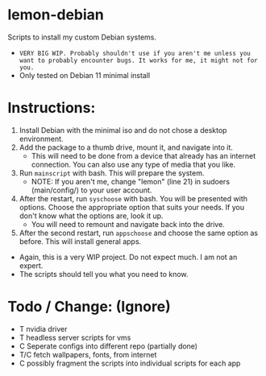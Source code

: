 # lemon-debian </br>
Scripts to install my custom Debian systems. </br>

 - `VERY BIG WIP. Probably shouldn't use if you aren't me unless you want to probably encounter bugs. It works for me, it might not for you.` </br>
 - Only tested on Debian 11 minimal install </br>

# Instructions: </br>
 1. Install Debian with the minimal iso and do not chose a desktop environment. </br>
 2. Add the package to a thumb drive, mount it, and navigate into it. </br>
     - This will need to be done from a device that already has an internet connection. You can also use any type of media that you like. </br>
 3. Run `mainscript` with bash. This will prepare the system. </br>
     - NOTE: If you aren't me, change "lemon" (line 21) in sudoers (main/config/) to your user account. </br>
 4. After the restart, run `syschoose` with bash. You will be presented with options. Choose the appropriate option that suits your needs. If you don't know what the options are, look it up. </br>
     - You will need to remount and navigate back into the drive. </br>
 5. After the second restart, run `appschoose` and choose the same option as before. This will install general apps. </br>

 - Again, this is a very WIP project. Do not expect much. I am not an expert. </br>
 - The scripts should tell you what you need to know. </br>


# Todo / Change: (Ignore) </br>
 - T nvidia driver </br>
 - T headless server scripts for vms </br>
 - C Seperate configs into different repo (partially done) </br>
 - T/C fetch wallpapers, fonts, from internet </br>
 - C possibly fragment the scripts into individual scripts for each app </br>
